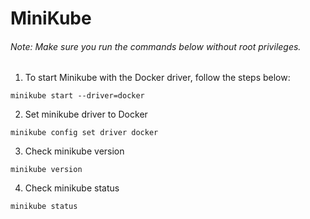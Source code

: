 # MiniKube

###### Note: Make sure you run the commands below without root privileges.

1. To start Minikube with the Docker driver, follow the steps below:

```
minikube start --driver=docker
```
2.  Set minikube driver to Docker
```
minikube config set driver docker
```
3.  Check minikube version
```
minikube version
```
4.  Check minikube status
```
minikube status
```